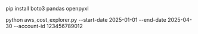pip install boto3 pandas openpyxl

python aws_cost_explorer.py --start-date 2025-01-01 --end-date 2025-04-30 --account-id 123456789012